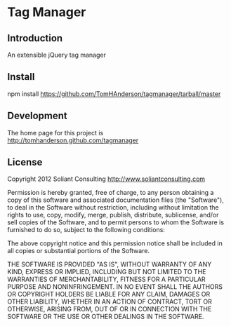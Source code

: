 Tag Manager
===========

Introduction
------------
An extensible jQuery tag manager 

Install
-------
npm install https://github.com/TomHAnderson/tagmanager/tarball/master

Development
------------------
The home page for this project is http://tomhanderson.github.com/tagmanager

License
-------
Copyright 2012 Soliant Consulting
http://www.soliantconsulting.com

Permission is hereby granted, free of charge, to any person obtaining
a copy of this software and associated documentation files (the
"Software"), to deal in the Software without restriction, including
without limitation the rights to use, copy, modify, merge, publish,
distribute, sublicense, and/or sell copies of the Software, and to
permit persons to whom the Software is furnished to do so, subject to
the following conditions:

The above copyright notice and this permission notice shall be
included in all copies or substantial portions of the Software.

THE SOFTWARE IS PROVIDED "AS IS", WITHOUT WARRANTY OF ANY KIND,
EXPRESS OR IMPLIED, INCLUDING BUT NOT LIMITED TO THE WARRANTIES OF
MERCHANTABILITY, FITNESS FOR A PARTICULAR PURPOSE AND
NONINFRINGEMENT. IN NO EVENT SHALL THE AUTHORS OR COPYRIGHT HOLDERS BE
LIABLE FOR ANY CLAIM, DAMAGES OR OTHER LIABILITY, WHETHER IN AN ACTION
OF CONTRACT, TORT OR OTHERWISE, ARISING FROM, OUT OF OR IN CONNECTION
WITH THE SOFTWARE OR THE USE OR OTHER DEALINGS IN THE SOFTWARE.
